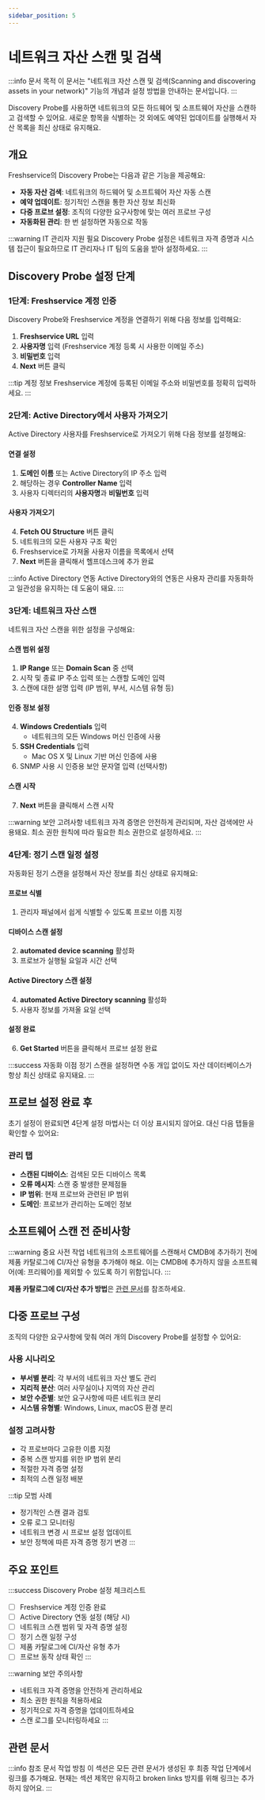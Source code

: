 ```yaml
---
sidebar_position: 5
---
```


# 네트워크 자산 스캔 및 검색

:::info 문서 목적
이 문서는 "네트워크 자산 스캔 및 검색(Scanning and discovering assets in your network)" 기능의 개념과 설정 방법을 안내하는 문서입니다.
:::

Discovery Probe를 사용하면 네트워크의 모든 하드웨어 및 소프트웨어 자산을 스캔하고 검색할 수 있어요. 새로운 항목을 식별하는 것 외에도 예약된 업데이트를 실행해서 자산 목록을 최신 상태로 유지해요.

## 개요

Freshservice의 Discovery Probe는 다음과 같은 기능을 제공해요:

- **자동 자산 검색**: 네트워크의 하드웨어 및 소프트웨어 자산 자동 스캔
- **예약 업데이트**: 정기적인 스캔을 통한 자산 정보 최신화
- **다중 프로브 설정**: 조직의 다양한 요구사항에 맞는 여러 프로브 구성
- **자동화된 관리**: 한 번 설정하면 자동으로 작동

:::warning IT 관리자 지원 필요
Discovery Probe 설정은 네트워크 자격 증명과 시스템 접근이 필요하므로 IT 관리자나 IT 팀의 도움을 받아 설정하세요.
:::

## Discovery Probe 설정 단계

### 1단계: Freshservice 계정 인증

Discovery Probe와 Freshservice 계정을 연결하기 위해 다음 정보를 입력해요:

1. **Freshservice URL** 입력
2. **사용자명** 입력 (Freshservice 계정 등록 시 사용한 이메일 주소)
3. **비밀번호** 입력
4. **Next** 버튼 클릭

:::tip 계정 정보
Freshservice 계정에 등록된 이메일 주소와 비밀번호를 정확히 입력하세요.
:::

### 2단계: Active Directory에서 사용자 가져오기

Active Directory 사용자를 Freshservice로 가져오기 위해 다음 정보를 설정해요:

#### 연결 설정
1. **도메인 이름** 또는 Active Directory의 IP 주소 입력
2. 해당하는 경우 **Controller Name** 입력
3. 사용자 디렉터리의 **사용자명**과 **비밀번호** 입력

#### 사용자 가져오기
4. **Fetch OU Structure** 버튼 클릭
5. 네트워크의 모든 사용자 구조 확인
6. Freshservice로 가져올 사용자 이름을 목록에서 선택
7. **Next** 버튼을 클릭해서 헬프데스크에 추가 완료

:::info Active Directory 연동
Active Directory와의 연동은 사용자 관리를 자동화하고 일관성을 유지하는 데 도움이 돼요.
:::

### 3단계: 네트워크 자산 스캔

네트워크 자산 스캔을 위한 설정을 구성해요:

#### 스캔 범위 설정
1. **IP Range** 또는 **Domain Scan** 중 선택
2. 시작 및 종료 IP 주소 입력 또는 스캔할 도메인 입력
3. 스캔에 대한 설명 입력 (IP 범위, 부서, 시스템 유형 등)

#### 인증 정보 설정
4. **Windows Credentials** 입력
   - 네트워크의 모든 Windows 머신 인증에 사용
5. **SSH Credentials** 입력
   - Mac OS X 및 Linux 기반 머신 인증에 사용
6. SNMP 사용 시 인증용 보안 문자열 입력 (선택사항)

#### 스캔 시작
7. **Next** 버튼을 클릭해서 스캔 시작

:::warning 보안 고려사항
네트워크 자격 증명은 안전하게 관리되며, 자산 검색에만 사용돼요. 최소 권한 원칙에 따라 필요한 최소 권한으로 설정하세요.
:::

### 4단계: 정기 스캔 일정 설정

자동화된 정기 스캔을 설정해서 자산 정보를 최신 상태로 유지해요:

#### 프로브 식별
1. 관리자 패널에서 쉽게 식별할 수 있도록 프로브 이름 지정

#### 디바이스 스캔 설정
2. **automated device scanning** 활성화
3. 프로브가 실행될 요일과 시간 선택

#### Active Directory 스캔 설정
4. **automated Active Directory scanning** 활성화
5. 사용자 정보를 가져올 요일 선택

#### 설정 완료
6. **Get Started** 버튼을 클릭해서 프로브 설정 완료

:::success 자동화 이점
정기 스캔을 설정하면 수동 개입 없이도 자산 데이터베이스가 항상 최신 상태로 유지돼요.
:::

## 프로브 설정 완료 후

초기 설정이 완료되면 4단계 설정 마법사는 더 이상 표시되지 않어요. 대신 다음 탭들을 확인할 수 있어요:

### 관리 탭
- **스캔된 디바이스**: 검색된 모든 디바이스 목록
- **오류 메시지**: 스캔 중 발생한 문제점들
- **IP 범위**: 현재 프로브와 관련된 IP 범위
- **도메인**: 프로브가 관리하는 도메인 정보

## 소프트웨어 스캔 전 준비사항

:::warning 중요 사전 작업
네트워크의 소프트웨어를 스캔해서 CMDB에 추가하기 전에 제품 카탈로그에 CI/자산 유형을 추가해야 해요. 이는 CMDB에 추가하지 않을 소프트웨어(예: 프리웨어)를 제외할 수 있도록 하기 위함입니다.
:::

**제품 카탈로그에 CI/자산 추가 방법**은 [관련 문서](https://support.freshservice.com/solution/articles/196935-before-scanning-software-using-the)를 참조하세요.

## 다중 프로브 구성

조직의 다양한 요구사항에 맞춰 여러 개의 Discovery Probe를 설정할 수 있어요:

### 사용 시나리오
- **부서별 분리**: 각 부서의 네트워크 자산 별도 관리
- **지리적 분산**: 여러 사무실이나 지역의 자산 관리
- **보안 수준별**: 보안 요구사항에 따른 네트워크 분리
- **시스템 유형별**: Windows, Linux, macOS 환경 분리

### 설정 고려사항
- 각 프로브마다 고유한 이름 지정
- 중복 스캔 방지를 위한 IP 범위 분리
- 적절한 자격 증명 설정
- 최적의 스캔 일정 배분

:::tip 모범 사례
- 정기적인 스캔 결과 검토
- 오류 로그 모니터링
- 네트워크 변경 시 프로브 설정 업데이트
- 보안 정책에 따른 자격 증명 정기 변경
:::

## 주요 포인트

:::success Discovery Probe 설정 체크리스트
- [ ] Freshservice 계정 인증 완료
- [ ] Active Directory 연동 설정 (해당 시)
- [ ] 네트워크 스캔 범위 및 자격 증명 설정
- [ ] 정기 스캔 일정 구성
- [ ] 제품 카탈로그에 CI/자산 유형 추가
- [ ] 프로브 동작 상태 확인
:::

:::warning 보안 주의사항
- 네트워크 자격 증명을 안전하게 관리하세요
- 최소 권한 원칙을 적용하세요
- 정기적으로 자격 증명을 업데이트하세요
- 스캔 로그를 모니터링하세요
:::

## 관련 문서

:::info 참조 문서 작업 방침
이 섹션은 모든 관련 문서가 생성된 후 최종 작업 단계에서 링크를 추가해요.
현재는 섹션 제목만 유지하고 broken links 방지를 위해 링크는 추가하지 않어요.
:::

<!-- 최종 작업 시 아래 형태로 추가:
- [자산 관리 개요](./asset-management-overview)
- [CMDB 구성 및 관리](./cmdb-configuration)
- [제품 카탈로그 관리](./product-catalog-management)
- [네트워크 보안 설정](./network-security-configuration)
-->
